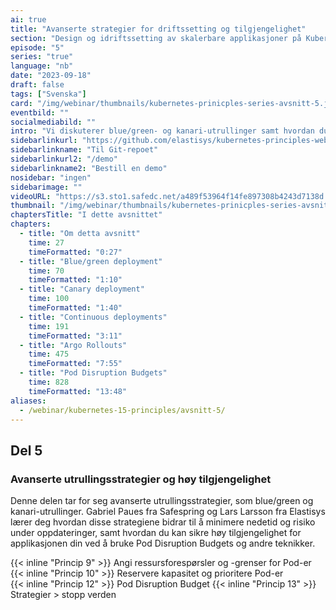 ```yaml
---
ai: true
title: "Avanserte strategier for driftssetting og tilgjengelighet"
section: "Design og idriftssetting av skalerbare applikasjoner på Kubernetes"
episode: "5"
series: "true"
language: "nb"
date: "2023-09-18"
draft: false
tags: ["Svenska"]
card: "/img/webinar/thumbnails/kubernetes-prinicples-series-avsnitt-5.jpeg"
eventbild: ""
socialmediabild: ""
intro: "Vi diskuterer blue/green- og kanari-utrullinger samt hvordan du kan sikre høy tilgjengelighet ved å bruke Pod Disruption Budgets"
sidebarlinkurl: "https://github.com/elastisys/kubernetes-principles-webinar-series"
sidebarlinkname: "Til Git-repoet"
sidebarlinkurl2: "/demo"
sidebarlinkname2: "Bestill en demo"
nosidebar: "ingen"
sidebarimage: ""
videoURL: "https://s3.sto1.safedc.net/a489f53964f14fe897308b4243d7138d:processedvideos/safespring-elastisys_webcast_episode_5/master.m3u8"
thumbnail: "/img/webinar/thumbnails/kubernetes-prinicples-series-avsnitt-5.jpeg"
chaptersTitle: "I dette avsnittet"
chapters:
  - title: "Om detta avsnitt"
    time: 27
    timeFormatted: "0:27"
  - title: "Blue/green deployment"
    time: 70
    timeFormatted: "1:10"
  - title: "Canary deployment"
    time: 100
    timeFormatted: "1:40"
  - title: "Continuous deployments"
    time: 191
    timeFormatted: "3:11"
  - title: "Argo Rollouts"
    time: 475
    timeFormatted: "7:55"
  - title: "Pod Disruption Budgets"
    time: 828
    timeFormatted: "13:48"
aliases:
  - /webinar/kubernetes-15-principles/avsnitt-5/
---
```

## Del 5

### Avanserte utrullingsstrategier og høy tilgjengelighet

Denne delen tar for seg avanserte utrullingsstrategier, som blue/green og kanari-utrullinger. Gabriel Paues fra Safespring og Lars Larsson fra Elastisys lærer deg hvordan disse strategiene bidrar til å minimere nedetid og risiko under oppdateringer, samt hvordan du kan sikre høy tilgjengelighet for applikasjonen din ved å bruke Pod Disruption Budgets og andre teknikker.

{{< inline "Princip 9" >}} Angi ressursforespørsler og -grenser for Pod-er  
{{< inline "Princip 10" >}} Reservere kapasitet og prioritere Pod-er  
{{< inline "Princip 12" >}} Pod Disruption Budget
{{< inline "Princip 13" >}} Strategier > stopp verden